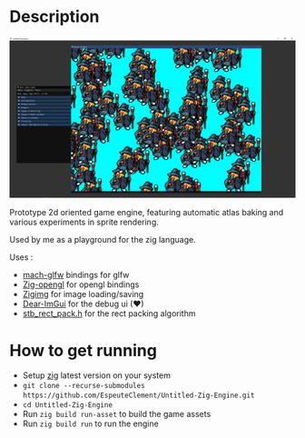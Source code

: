 # Description

![Screenshot](doc/screenshot.png)

Prototype 2d oriented game engine, featuring automatic atlas baking and various experiments in sprite rendering.

Used by me as a playground for the zig language.

Uses : 
* [mach-glfw](https://github.com/hexops/mach-glfw) bindings for glfw
* [Zig-opengl](https://github.com/MasterQ32/zig-opengl) for opengl bindings
* [Zigimg](https://github.com/zigimg/zigimg) for image loading/saving
* [Dear-ImGui](https://github.com/ocornut/imgui) for the debug ui (♥)
* [stb_rect_pack.h](https://github.com/nothings/stb/blob/master/stb_rect_pack.h) for the rect packing algorithm


# How to get running

* Setup [zig](https://ziglang.org/download/) latest version on your system
* `git clone --recurse-submodules https://github.com/EspeuteClement/Untitled-Zig-Engine.git`
* `cd Untitled-Zig-Engine` 
* Run `zig build run-asset` to build the game assets
* Run `zig build run` to run the engine
